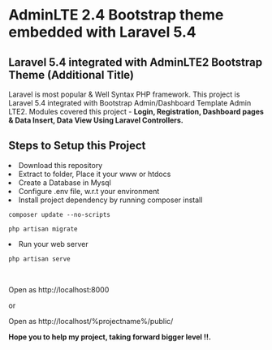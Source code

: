<h1>AdminLTE 2.4 Bootstrap theme embedded with Laravel 5.4</h1>
<h2>Laravel 5.4 integrated with AdminLTE2 Bootstrap Theme (Additional Title)</h2>

Laravel is most popular & Well Syntax PHP framework. This project is Laravel 5.4 integrated with Bootstrap Admin/Dashboard Template Admin LTE2. Modules covered this project - <strong>Login, Registration, Dashboard pages & Data Insert, Data View Using Laravel Controllers.</strong>

<h2>Steps to Setup this Project</h2>
<li>Download this repository</li>
<li>Extract to folder, Place it your www or htdocs</li>
<li>Create a Database in Mysql</li>
<li>Configure .env file, w.r.t your environment</li>
    
<li>Install project dependency by running composer install</li>
<pre><code>composer update --no-scripts</code></pre>
<pre><code>php artisan migrate</code></pre>

<li>Run your web server</li>
<pre><code>php artisan serve</code></pre>
<br/>
<p>Open as http://localhost:8000</p>

or

<p>Open as http://localhost/%projectname%/public/</p>

<strong>Hope you to help my project, taking forward bigger level !!.</strong>